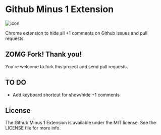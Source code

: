 Github Minus 1 Extension
========================
![Icon](https://raw.github.com/gabceb/github-minus-1-extension/master/icon128.png)

Chrome extension to hide all +1 comments on Github issues and pull requests.

ZOMG Fork! Thank you!
---------

You're welcome to fork this project and send pull requests.

TO DO
---------

- Add keyboard shortcut for show/hide +1 comments

License
-----

The Github Minus 1 Extension is available under the MIT license. See the LICENSE file for more info.
